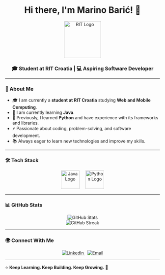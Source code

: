 <h1 align="center">Hi there, I'm Marino Barić! 👋</h1>

<p align="center">
  <a href="https://www.rit.edu/"> 
    <img src="https://upload.wikimedia.org/wikipedia/commons/9/99/RIT_seal.png" width="120" alt="RIT Logo"> 
  </a>
</p>

<h3 align="center">🎓 Student at RIT Croatia | 💻 Aspiring Software Developer</h3>

---

### 🚀 About Me

- 🎓 I am currently a **student at RIT Croatia** studying **Web and Mobile Computing**.
- 🌱 I am currently learning **Java**.
- 🐍 Previously, I learned **Python** and have experience with its frameworks and libraries.
- ⚡ Passionate about coding, problem-solving, and software development.
- 📚 Always eager to learn new technologies and improve my skills.

---

### 🛠️ Tech Stack

<p align="center">
  <img src="https://cdn.jsdelivr.net/gh/devicons/devicon/icons/java/java-original.svg" width="60" height="60" alt="Java Logo"/>
  &nbsp;&nbsp;&nbsp;
  <img src="https://cdn.jsdelivr.net/gh/devicons/devicon/icons/python/python-original.svg" width="60" height="60" alt="Python Logo"/>
</p>

---

### 📊 GitHub Stats

<p align="center">
  <img src="https://github-readme-stats.vercel.app/api?username=MarinoBaric&show_icons=true&theme=dark&hide_border=true" alt="GitHub Stats"/>
  <br/>
  <img src="https://github-readme-streak-stats.herokuapp.com/?user=MarinoBaric&theme=dark&hide_border=true" alt="GitHub Streak"/>
</p>

---

### 🌍 Connect With Me

<p align="center">
  <a href="https://www.linkedin.com/in/marino-bari%C4%87-463299331/" target="_blank">
    <img src="https://img.shields.io/badge/LinkedIn-%230077B5.svg?style=for-the-badge&logo=linkedin&logoColor=white&border-radius=10" alt="LinkedIn"/>
  </a>
  &nbsp;
  <a href="mailto:mb8561@rit.edu">
    <img src="https://img.shields.io/badge/Email-D14836?style=for-the-badge&logo=gmail&logoColor=white&border-radius=10" alt="Email"/>
  </a>
</p>

---

⭐️ **Keep Learning. Keep Building. Keep Growing.** 🚀
